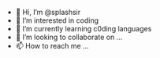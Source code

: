 - 👋 Hi, I’m @splashsir
- 👀 I’m interested in coding
- 🌱 I’m currently learning c0ding languages
- 💞️ I’m looking to collaborate on ...
- 📫 How to reach me ...

<!---
splashsir/splashsir is a ✨ special ✨ repository because its `README.md` (this file) appears on your GitHub profile.
You can click the Preview link to take a look at your changes.
--->
